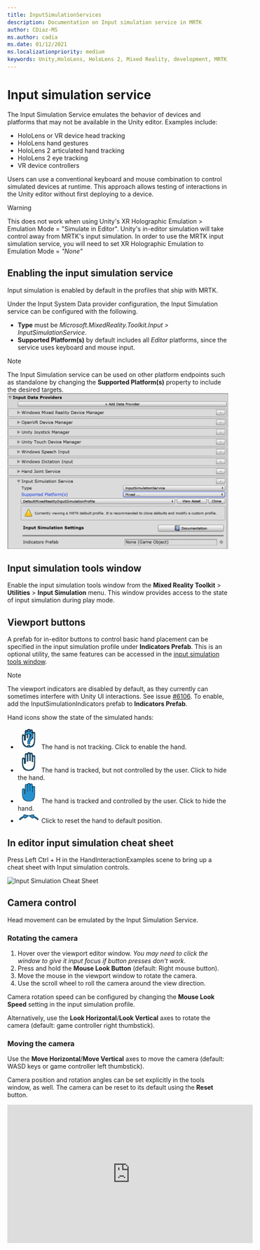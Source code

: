 ```yaml
---
title: InputSimulationServices
description: Documentation on Input simulation service in MRTK
author: CDiaz-MS
ms.author: cadia
ms.date: 01/12/2021
ms.localizationpriority: medium
keywords: Unity,HoloLens, HoloLens 2, Mixed Reality, development, MRTK,
---
```


# Input simulation service

The Input Simulation Service emulates the behavior of devices and platforms that may not be available in the Unity editor. Examples include:

* HoloLens or VR device head tracking
* HoloLens hand gestures
* HoloLens 2 articulated hand tracking
* HoloLens 2 eye tracking
* VR device controllers

Users can use a conventional keyboard and mouse combination to control simulated devices at runtime. This approach allows testing of interactions in the Unity editor without first deploying to a device.

> [!WARNING]
> This does not work when using Unity's XR Holographic Emulation > Emulation Mode = "Simulate in Editor". Unity's in-editor simulation will take control away from MRTK's input simulation. In order to use the MRTK input simulation service, you will need to set XR Holographic Emulation to Emulation Mode = *"None"*

## Enabling the input simulation service

Input simulation is enabled by default in the profiles that ship with MRTK.

Under the Input System Data provider configuration, the Input Simulation service can be configured with the following.

* **Type** must be *Microsoft.MixedReality.Toolkit.Input > InputSimulationService*.
* **Supported Platform(s)** by default includes all *Editor* platforms, since the service uses keyboard and mouse input.

> [!NOTE]
> The Input Simulation service can be used on other platform endpoints such as standalone by changing the **Supported Platform(s)** property to include the desired targets.
> ![Input Simulation Supported Platforms](../images/input-simulation/InputSimulationSupportedPlatforms.gif)

## Input simulation tools window

Enable the input simulation tools window from the  **Mixed Reality Toolkit** > **Utilities** > **Input Simulation** menu. This window provides access to the state of input simulation during play mode.

## Viewport buttons

A prefab for in-editor buttons to control basic hand placement can be specified in the input simulation profile under **Indicators Prefab**. This is an optional utility, the same features can be accessed in the [input simulation tools window](#input-simulation-tools-window).

> [!NOTE]
> The viewport indicators are disabled by default, as they currently can sometimes interfere with Unity UI interactions. See issue [#6106](https://github.com/microsoft/MixedRealityToolkit-Unity/issues/6106). To enable, add the InputSimulationIndicators prefab to **Indicators Prefab**.

Hand icons show the state of the simulated hands:

* ![Untracked hand icon](../images/input-simulation/MRTK_InputSimulation_HandIndicator_Untracked.png) The hand is not tracking. Click to enable the hand.
* ![Tracked hand icon](../images/input-simulation/MRTK_InputSimulation_HandIndicator_Tracked.png "Tracked hand icon") The hand is tracked, but not controlled by the user. Click to hide the hand.
* ![Controlled hand icon](../images/input-simulation/MRTK_InputSimulation_HandIndicator_Controlled.png "Controlled hand icon") The hand is tracked and controlled by the user. Click to hide the hand.
* ![Reset hand icon](../images/input-simulation/MRTK_InputSimulation_HandIndicator_Reset.png "Reset hand icon") Click to reset the hand to default position.

## In editor input simulation cheat sheet

Press Left Ctrl + H in the HandInteractionExamples scene to bring up a cheat sheet with Input simulation controls.

![Input Simulation Cheat Sheet](https://user-images.githubusercontent.com/39840334/86066480-13637f00-ba27-11ea-8814-d222d548f684.gif)

## Camera control

Head movement can be emulated by the Input Simulation Service.

### Rotating the camera

1. Hover over the viewport editor window.
    *You may need to click the window to give it input focus if button presses don't work.*
1. Press and hold the **Mouse Look Button** (default: Right mouse button).
1. Move the mouse in the viewport window to rotate the camera.
1. Use the scroll wheel to roll the camera around the view direction.

Camera rotation speed can be configured by changing the **Mouse Look Speed** setting in the input simulation profile.

Alternatively, use the **Look Horizontal**/**Look Vertical** axes to rotate the camera (default: game controller right thumbstick).

### Moving the camera

Use the **Move Horizontal**/**Move Vertical** axes to move the camera (default: WASD keys or game controller left thumbstick).

Camera position and rotation angles can be set explicitly in the tools window, as well. The camera can be reset to its default using the **Reset** button.

<iframe width="560" height="315" src="https://www.youtube.com/embed/Z7L4I1ET7GU" class="center" frameborder="0" allow="accelerometer; encrypted-media; gyroscope; picture-in-picture" allowfullscreen />

## Controller simulation

The input simulation supports emulated controller devices (i.e. motion controllers and hands). These virtual controllers can interact with any object that supports regular controllers, such as buttons or grabbable objects.

### Controller simulation mode

In the [input simulation tools window](#input-simulation-tools-window) the **Default Controller Simulation Mode** setting switches between three distinct input models. This default mode can also be set in the input simulation profile.

* *Articulated Hands*: Simulates a fully articulated hand device with joint position data.

   Emulates HoloLens 2 interaction model.

   Interactions that are based on the precise positioning of the hand or use touching can be simulated in this mode.

* *Hand Gestures*: Simulates a simplified hand model with air tap and basic gestures.

   Emulates [HoloLens interaction model](https://docs.microsoft.com/windows/mixed-reality/gestures).

   Focus is controlled using the Gaze pointer. The *Air Tap* gesture is used to interact with buttons.

* *Motion Controller*: Simulates a motion controller used with VR headsets that works similarly to far interactions with Articulated Hands.

   Emulates VR headset with controllers interaction model.

   The trigger, grab and menu keys are simulated via keyboard and mouse input.

### Simulating controller movement

Press and hold the **Left/Right Controller Manipulation Key** (default: *Left Shift* for left controller and *Space* for right controller) to gain control of either controller. While the manipulation key is pressed, the controller will appear in the viewport. Once the manipulation key is released, the controllers will disappear after a short **Controller Hide Timeout**.

Controllers can be toggled on and frozen relative to the camera in the [input simulation tools window](#input-simulation-tools-window) or by pressing the **Toggle Left/Right Controller Key** (default: *T* for left and *Y* for right). Press the toggle key again to hide the controllers again. To manipulate the controllers, the **Left/Right Controller Manipulation Key** needs to be held. Double tapping the **Left/Right Controller Manipulation Key** can also toggle the controllers on/off.

Mouse movement will move the controller in the view plane. Controllers can be moved further or closer to the camera using the **mouse wheel**.

To rotate controllers using the mouse, hold both the **Left/Right Controller Manipulation Key** (*Left Shift* or *Space*) *and* the **Controller Rotate Button** (default: *Left Ctrl* button) and then move the mouse to rotate the controller. Controller rotation speed can be configured by changing the **Mouse Controller Rotation Speed** setting in the input simulation profile.

All hand placement can also changed in the [input simulation tools window](#input-simulation-tools-window), including resetting hands to default.

### Additional profile settings

* **Controller Depth Multiplier** controls the sensitivity of the mouse scroll wheel depth movement. A larger number will speed up controller zoom.
* **Default Controller Distance** is the initial distance of controllers from the camera. Clicking the **Reset** button controllers will also place controllers at this distance.
* **Controller Jitter Amount** adds random motion to controllers. This feature can be used to simulate inaccurate controller tracking on the device, and ensure that interactions work well with noisy input.

<iframe width="560" height="315" src="https://www.youtube.com/embed/uRYfwuqsjBQ" class="center" frameborder="0" allow="accelerometer; encrypted-media; gyroscope; picture-in-picture" allowfullscreen />

### Hand gestures

Hand gestures such as pinching, grabbing, poking, etc. can also be simulated.

1. Enable hand control using the **Left/Right Controller Manipulation Key** (*Left Shift* or *Space*)

2. While manipulating, press and hold a mouse button to perform a hand gesture.

Each of the mouse buttons can be mapped to transform the hand shape into a different gesture using the *Left/Middle/Right Mouse Hand Gesture* settings. The *Default Hand Gesture* is the shape of the hand when no button is pressed.

> [!NOTE]
> The *Pinch* gesture is the only gesture that performs the "Select" action at this point.

### One-hand manipulation

1. Press and hold **Left/Right Controller Manipulation Key** (*Left Shift* or *Space*)
2. Point at object
3. Hold mouse button to pinch
4. Use your mouse to move the object
5. Release the mouse button to stop interaction

<iframe width="560" height="315" src="https://www.youtube.com/embed/rM0xaHam6wM" class="center" frameborder="0" allow="accelerometer; encrypted-media; gyroscope; picture-in-picture" allowfullscreen />

### Two-hand manipulation

For manipulating objects with two hands at the same time, the persistent hand mode is recommended.

1. Toggle on both hands by pressing the toggle keys (*T/Y*).
1. Manipulate one hand at a time:
    1. Hold **Space** to control the right hand
    1. Move the hand to where you want to grab the object
    1. Press the **left mouse button** to activate the *Pinch* gesture.
    1. Release **Space** to stop controlling the right hand. The hand will be frozen in place and be locked into the *Pinch* gesture since it is no longer being manipulated.
1. Repeat the process with the other hand, grabbing the same object in a second spot.
1. Now that both hands are grabbing the same object, you can move either of them to perform two-handed manipulation.

<iframe width="560" height="315" src="https://www.youtube.com/embed/Qol5OFNfN14" class="center" frameborder="0" allow="accelerometer; encrypted-media; gyroscope; picture-in-picture" allowfullscreen />

### GGV (Gaze, Gesture, and Voice) interaction

By default, GGV interaction is enabled in-editor while there are no articulated hands present in the scene.

1. Rotate the camera to point the gaze cursor at the interactable object (right mouse button)
1. Click and hold **left mouse button** to interact
1. Rotate the camera again to manipulate the object

You can turn this off by toggling the *Is Hand Free Input Enabled* option inside the Input Simulation Profile.

In addition, you can use simulated hands for GGV interaction

1. Enable GGV simulation by switching **Hand Simulation Mode** to *Gestures* in the [Input Simulation Profile](#enabling-the-input-simulation-service)
1. Rotate the camera to point the gaze cursor at the interactable object (right mouse button)
1. Hold **Space** to control the right hand
1. Click and hold **left mouse button** to interact
1. Use your mouse to move the object
1. Release the mouse button to stop interaction

<iframe width="560" height="315" src="https://www.youtube.com/embed/6841rRMdqWw" class="center" frameborder="0" allow="accelerometer; encrypted-media; gyroscope; picture-in-picture" allowfullscreen />

### Raising Teleport Events

To raise the teleport event in input simulation, configure the Hand Gesture Settings in the Input Simulation Profile so that one performs the **Teleport Start** Gesture while the other performs the **Teleport End** Gesture. 
The **Teleport Start** gesture will bring up the Teleport Pointer, while the **Teleport End** gesure will complete the teleport action and move the user.

The y-position of your resulting teleport is dependent on the camera's displacement along the y-axis. In editor, this is 0 by default, so use the **Q** and **E** keys to adjust it to the appropriate height.

![Input Simulation Supported Platforms](../images/input-simulation/InputSimulationTeleport.gif)

### Motion controller interaction

The simulated motion controllers can be manipulated the same way articulated hands are. The interaction model is similar to far interaction of articulated hand while the trigger, grab and menu keys are mapped to *left mouse button*, *G* and *M* key respectively.

### Eye tracking

[Eye tracking simulation](../input/eye-tracking/eye-tracking-basic-setup.md#simulating-eye-tracking-in-the-unity-editor) can be enabled by checking the **Simulate Eye Position** option in the
[Input Simulation Profile](#enabling-the-input-simulation-service). This should not be used with GGV or motion controller
style interactions (so ensure that **Default Controller Simulation Mode** is set to *Articulated Hand*).

## See also

* [Input System profile](../input/input-providers.md).
